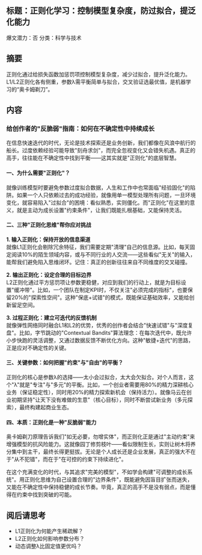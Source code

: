 ## 标题：正则化学习：控制模型复杂度，防过拟合，提泛化能力
爆文潜力：否
分类：科学与技术

## 摘要
正则化通过给损失函数加惩罚项控制模型复杂度，减少过拟合，提升泛化能力。L1/L2正则化各有侧重，参数λ需平衡简单与拟合，交叉验证选最优值，是机器学习的“奥卡姆剃刀”。

## 内容
### 给创作者的"反脆弱"指南：如何在不确定性中持续成长  

在信息快速迭代的时代，无论是技术探索还是业务创新，我们都像在风浪中航行的船长。过度依赖经验可能导致"刻舟求剑"，而完全忽视变化又会错失机遇。真正的高手，往往能在不确定性中找到平衡——这其实就是"正则化"的底层智慧。  

#### 一、为什么需要"正则化"？  
就像训练模型时要避免参数过度拟合数据，人生和工作中也常面临"经验固化"的陷阱。如果一个人只依赖过去的成功经验，就像用单一模型处理所有问题，一旦环境变化，就容易陷入"过拟合"的困境：看似熟悉，实则僵化。而"正则化"在这里的意义，就是主动为成长设置"约束条件"，让我们既能扎根基础，又能保持灵活。  

#### 二、三种"正则化思维"帮你应对挑战  
**1. 输入正则化：保持开放的信息渠道**  
就像L1正则化会剔除冗余特征，我们需要定期"清理"自己的信息源。比如，每天固定阅读10%的陌生领域内容，或与不同行业的人交流——这些看似"无关"的输入，能帮我们避免陷入思维闭环。记住：真正的创新往往来自不同维度的交叉碰撞。  

**2. 输出正则化：设定合理的目标边界**  
L2正则化通过平方惩罚项让参数更稳健，对应到我们的行动上，就是为目标设置"缓冲带"。比如，一个团队在制定KPI时，不仅关注"必须完成的指标"，也要保留20%的"探索性空间"。这种"保底+试错"的模式，既能保证基础效率，又能给创新留足空间。  

**3. 过程正则化：建立可迭代的反馈机制**  
就像弹性网络同时融合L1和L2的优势，优秀的创作者会结合"快速试错"与"深度复盘"。比如，字节跳动的"Contextual Bandits"算法理念：在每次迭代中，既允许小步快跑的灵活调整，又通过数据反馈不断优化方向。这种"敏捷+迭代"的思路，正是应对不确定性的关键。  

#### 三、关键参数：如何把握"约束"与"自由"的平衡？  
正则化的核心是参数λ的选择——太小会过拟合，太大会欠拟合。对个人而言，这个"λ"就是"专注"与"多元"的平衡。比如，一个创业者需要用80%的精力深耕核心业务（保证稳定性），同时用20%的精力探索新机会（保持活力）。就像马云在创业初期坚持"让天下没有难做的生意"（核心目标），同时不断尝试新业务（多元探索），最终构建起商业生态。  

#### 四、本质：正则化是一种"反脆弱"能力  
奥卡姆剃刀原理告诉我们"如无必要，勿增实体"，而正则化正是通过"主动约束"来增强模型的抗风险能力。这就像园丁修剪枝叶——看似限制生长，实则让树木将养分集中到主干，最终长得更挺拔。无论是个人成长还是企业发展，真正的强大不在于"从不犯错"，而在于"在可控的约束下持续进化"。  

在这个充满变化的时代，与其追求"完美的模型"，不如学会构建"可调整的成长系统"。用正则化思维为自己设置合理的"边界条件"，既能避免因盲目扩张而迷失，又能在不确定性中保持稳健的成长节奏。毕竟，真正的高手不是没有弱点，而是懂得在约束中找到突破的可能。

## 阅后请思考
- L1正则化为何能产生稀疏解？
- L2正则化如何影响参数分布？
- 动态调整λ比固定值更优吗？